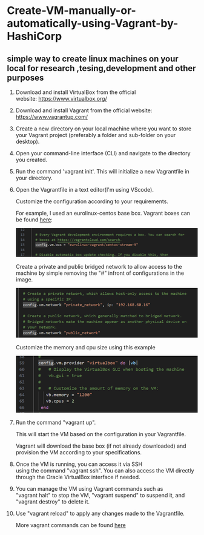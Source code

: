 # Create-VM-manually-or-automatically-using-Vagrant-by-HashiCorp #
## simple way to create linux machines on your local for research ,tesing,development and other purposes ##

1. Download and install VirtualBox from the official  
  website: https://www.virtualbox.org/

2. Download and install Vagrant from the official website:  
  https://www.vagrantup.com/
 

3. Create a new directory on your local machine where you 
  want to store your Vagrant project
    (preferably a folder and sub-folder on your desktop).

4. Open your command-line interface (CLI) and navigate to 
  the directory you created.

5. Run the command 'vagrant init'. 
    This will initialize a new Vagrantfile in your directory.

6. Open the Vagrantfile in a text editor(I'm using VScode).

    Customize the configuration according to your requirements. 
    
    For example, I used an eurolinux-centos base box. Vagrant boxes can be found [here](https://app.vagrantup.com/boxes/search):

    ![vagrant box](image.png)

    Create a private and public bridged network to allow access to the machine by simple removing the "#" infront of configurations in the image.

    ![network settings](image-1.png)

    Customize the memory and cpu size using this example 

    ![memoryandcpu](image-2.png)

7. Run the command "vagrant up". 

    This will start the VM based on the configuration in your Vagrantfile.

    Vagrant will download the base box (if not already downloaded) and provision the VM according to your specifications.

8. Once the VM is running, you can access it via SSH        
    using the command "vagrant ssh".
    You can also access the VM directly through the Oracle  VirtualBox interface if needed.


9. You can manage the VM using Vagrant commands such as     
    "vagrant halt" to stop the VM, 
    "vagrant suspend" to suspend it,
    and "vagrant destroy" to delete it.

10. Use "vagrant reload" to apply any changes made to the 
    Vagrantfile.

    More vagrant commands can be found [here](https://developer.hashicorp.com/vagrant/docs/cli)